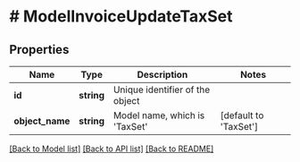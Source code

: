 # # ModelInvoiceUpdateTaxSet

## Properties

Name | Type | Description | Notes
------------ | ------------- | ------------- | -------------
**id** | **string** | Unique identifier of the object |
**object_name** | **string** | Model name, which is &#39;TaxSet&#39; | [default to 'TaxSet']

[[Back to Model list]](../../README.md#models) [[Back to API list]](../../README.md#endpoints) [[Back to README]](../../README.md)
